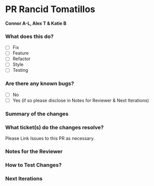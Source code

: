 # PR Rancid Tomatillos
**Connor A-L, Alex T & Katie B**

### What does this do?

- [ ] Fix
- [ ] Feature
- [ ] Refactor
- [ ] Style
- [ ] Testing

### Are there any known bugs?

- [ ] No
- [ ] Yes (if so please disclose in Notes for Reviewer & Next Iterations)

### Summary of the changes



### What ticket(s) do the changes resolve?

Please Link Issues to this PR as necessary.

### Notes for the Reviewer



### How to Test Changes?



### Next Iterations
